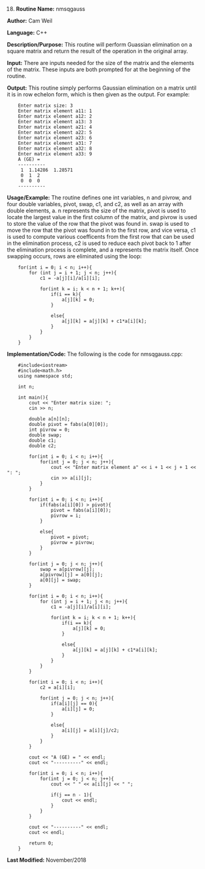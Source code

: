 18. **Routine Name:**           nmsqgauss

   **Author:** Cam Weil

   **Language:** C++

   **Description/Purpose:** This routine will perform Guassian elimination on a square matrix and return the result of the operation in the original array.
   
   **Input:** There are inputs needed for the size of the matrix and the elements of the matrix. These inputs are both prompted for at the beginning of the routine.

   **Output:** This routine simply performs Gaussian elimination on a matrix until it is in row echelon form, which is then given as the output. For example:
   
        Enter matrix size: 3
        Enter matrix element a11: 1
        Enter matrix element a12: 2
        Enter matrix element a13: 3
        Enter matrix element a21: 4
        Enter matrix element a22: 5
        Enter matrix element a23: 6
        Enter matrix element a31: 7
        Enter matrix element a32: 8
        Enter matrix element a33: 9
        A (GE) = 
        ----------
         1  1.14286  1.28571 
         0  1  2 
         0  0  0 
        ----------

   **Usage/Example:** The routine defines one int variables, n and pivrow, and four double variables, pivot, swap, c1, and c2, as well as an array with double elements, a. n represents the size of the matrix, pivot is used to locate the largest value in the first column of the matrix, and pivrow is used to store the value of the row that the pivot was found in. swap is used to move the row that the pivot was found in to the first row, and vice versa, c1 is used to compute various coefficents from the first row that can be used in the elimination process, c2 is used to reduce each pivot back to 1 after the elimination process is complete, and a represents the matrix itself. Once swapping occurs, rows are eliminated using the loop:
   
        for(int i = 0; i < n; i++){
            for (int j = i + 1; j < n; j++){
                c1 = -a[j][i]/a[i][i];

                for(int k = i; k < n + 1; k++){
                    if(i == k){
                        a[j][k] = 0;
                    }

                    else{
                        a[j][k] = a[j][k] + c1*a[i][k];
                    }
                }
            }
        }

   **Implementation/Code:** The following is the code for nmsqgauss.cpp:

        #include<iostream>
        #include<math.h>
        using namespace std;

        int n;

        int main(){
            cout << "Enter matrix size: ";
            cin >> n;

            double a[n][n];
            double pivot = fabs(a[0][0]);
            int pivrow = 0;
            double swap;
            double c1;
            double c2;

            for(int i = 0; i < n; i++){
                for(int j = 0; j < n; j++){
                    cout << "Enter matrix element a" << i + 1 << j + 1 << ": ";
                    cin >> a[i][j];
                }
            }

            for(int i = 0; i < n; i++){
                if(fabs(a[i][0]) > pivot){
                    pivot = fabs(a[i][0]);
                    pivrow = i;
                }

                else{
                    pivot = pivot;
                    pivrow = pivrow;
                }
            }

            for(int j = 0; j < n; j++){
                swap = a[pivrow][j];
                a[pivrow][j] = a[0][j];
                a[0][j] = swap;
            }

            for(int i = 0; i < n; i++){
                for (int j = i + 1; j < n; j++){
                    c1 = -a[j][i]/a[i][i];

                    for(int k = i; k < n + 1; k++){
                        if(i == k){
                            a[j][k] = 0;
                        }

                        else{
                            a[j][k] = a[j][k] + c1*a[i][k];
                        }
                    }
                }
            }

            for(int i = 0; i < n; i++){
                c2 = a[i][i];

                for(int j = 0; j < n; j++){
                    if(a[i][j] == 0){
                        a[i][j] = 0;
                    }

                    else{
                        a[i][j] = a[i][j]/c2;
                    }
                }
            }

            cout << "A (GE) = " << endl;
            cout << "----------" << endl;

            for(int i = 0; i < n; i++){
                for(int j = 0; j < n; j++){
                    cout << " " << a[i][j] << " ";

                    if(j == n - 1){
                        cout << endl;
                    }
                }
            }

            cout << "----------" << endl;
            cout << endl;

            return 0;
        }

   **Last Modified:** November/2018
